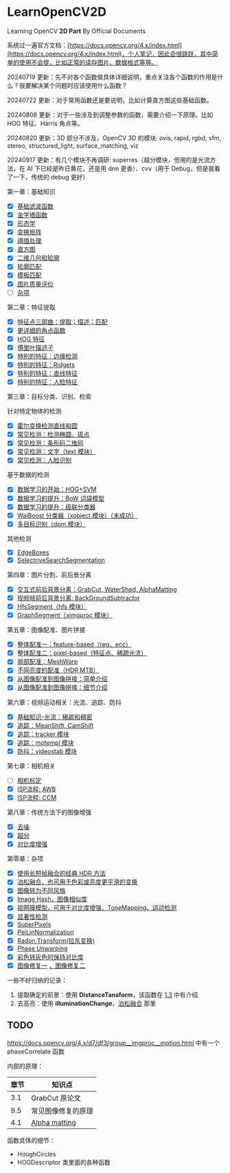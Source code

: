 # LearnOpenCV2D

Learning OpenCV **2D Part** By Official Documents

系统过一遍官方文档：[https://docs.opencv.org/4.x/index.html](https://docs.opencv.org/4.x/index.html)，个人笔记，因此会很跳跃，其中简单的使用不会提，比如正常的读存图片、数据格式等等。

20240719 更新：先不对各个函数做具体详细说明，重点关注各个函数的作用是什么？我要解决某个问题时应该使用什么函数？

20240722 更新：对于常用函数还是要说明，比如计算直方图这些基础函数。

20240808 更新：对于一些涉及到调整参数的函数，需要介绍一下原理。比如 HOG 特征、Harris 角点等。

20240820 更新：3D 部分不涉及，OpenCV 3D 的模块: ovis, rapid, rgbd, sfm, stereo, structured_light, surface_matching, viz

20240917 更新：有几个模块不再调研: superres（超分模块，但用的是光流方法，在 AI 下已经是昨日黄花，还是用 dnn 更香）、cvv（用于 Debug，但是我看了一下，传统的 debug 更好）

第一章：基础知识

- [X] [基础滤波函数](./docs/1.1.md)
- [X] [金字塔函数](./docs/1.2.md)
- [X] [形态学](./docs/1.3.md)
- [X] [变换矩阵](./docs/1.4.md)
- [X] [阈值处理](./docs/1.5.md)
- [X] [直方图](./docs/1.6.md)
- [X] [二维几何和轮廓](./docs/1.7.md)
- [X] [轮廓匹配](./docs/1.8.md)
- [X] [模板匹配](./docs/1.a.md)
- [X] [图片质量评价](./docs/1.9.md)
- [ ] [杂项](./docs/1.misc.md)

第二章：特征提取

- [X] [特征点三部曲：提取；描述；匹配](./docs/2.1.md)
- [X] [更详细的角点函数](./docs/2.2.md)
- [X] [HOG 特征](./docs/2.3.md)
- [X] [傅里叶描述子](./docs/2.7.md)
- [X] [特别的特征：边缘检测](./docs/2.4.md)
- [X] [特别的特征：Ridgets](./docs/2.8.md)
- [X] [特别的特征：直线特征](./docs/2.5.md)
- [X] [特别的特征：人脸特征](./docs/2.6.md)

第三章：目标分类、识别、检索

针对特定物体的检测

- [X] [霍尔变换检测直线和圆](./docs/3.1.md)
- [X] [常见检测：检测椭圆、斑点](./docs/3.c.md)
- [X] [常见检测：条形码二维码](./docs/3.2.md)
- [X] [常见检测：文字（text 模块）](./docs/3.6.md)
- [X] [常见检测：人脸识别](./docs/3.7.md)

基于数据的检测

- [X] [数据学习的开始：HOG+SVM](./docs/3.3.md)
- [X] [数据学习的提升：BoW 词袋模型](./docs/3.4.md)
- [X] [数据学习的提升：级联分类器](./docs/3.5.md)
- [X] [WalBoost 分类器（xobject 模块）（未成功）](./docs/3.8.md)
- [X] [多目标识别（dpm 模块）](./docs/3.9.md)

其他检测

- [X] [EdgeBoxes](./docs/3.a.md)
- [X] [SelectriveSearchSegmentation](./docs/3.b.md)

第四章：图片分割、前后景分离

- [X] [交互式前后背景分离：GrabCut, WaterShed, AlphaMatting](./docs/4.1.md)
- [X] [视频帧前后背景分离: BackGroundSubtractor](./docs/4.2.md)
- [X] [HfsSegment（hfs 模块）](./docs/4.3.md)
- [X] [GraphSegment（ximgproc 模块）](./docs/4.4.md)

第五章：图像配准、图片拼接

- [X] [整体配准一：feature-based（reg、ecc）](./docs/5.1.md)
- [X] [整体配准二：pixel-based（特征点、稀疏光流）](./docs/5.2.md)
- [X] [局部配准：MeshWarp](./docs/5.4.md)
- [X] [不同亮度的配准（HDR MTB）](./docs/5.3.md)
- [X] [从图像配准到图像拼接：简单介绍](./docs/5.5.md)
- [X] [从图像配准到图像拼接：细节介绍](./docs/5.6.md)

第六章：视频运动相关：光流、追踪、防抖

- [X] [基础知识-光流：稀疏和稠密](./docs/6.3.md)
- [X] [追踪：MeanShift, CamShift](./docs/6.1.md)
- [X] [追踪：tracker 模块](./docs/6.4.md)
- [X] [追踪：motempl 模块](./docs/6.5.md)
- [X] [防抖：videostab 模块](./docs/6.7.md)

第七章：相机相关

- [ ] [相机标定](./docs/7.1.md)
- [X] [ISP流程: AWB](./docs/7.2.md)
- [X] [ISP流程: CCM](./docs/7.3.md)

第八章：传统方法下的图像增强

- [X] [去噪](./docs/8.1.md)
- [X] [超分](./docs/8.2.md)
- [X] [对比度增强](./docs/8.4.md)

第零章：杂项

- [X] [使用长短帧融合的经典 HDR 方法](./docs/0.1.md)
- [X] [泊松融合，也可用于色彩或亮度更平滑的变换](./docs/0.2.md)
- [X] [图像转为不同风格](./docs/0.3.md)
- [X] [Image Hash，图像相似度](./docs/0.4.md)
- [X] [视网膜模型，可用于对比度增强、ToneMapping、运动检测](./docs/0.5.md)
- [X] [显著性检测](./docs/0.6.md)
- [X] [SuperPixels](./docs/0.7.md)
- [X] [PeiLinNormalization](./docs/0.8.md)
- [X] [Radon Transform(拉东变换)](./docs/0.9.md)
- [X] [Phase Unwarping](./docs/0.a.md)
- [X] [彩色转灰色时保持对比度](https://docs.opencv.org/4.x/d4/d32/group__photo__decolor.html)
- [X] [图像修复一](https://docs.opencv.org/4.x/d7/d8b/group__photo__inpaint.html) [、图像修复二](https://docs.opencv.org/4.x/de/daa/group__xphoto.html#ga1a7f584b7e6b10d830c4ac3bb12b4b73)

一些不好归纳的记录：

1. 提取确定的前景：使用 **DistanceTansform**，该函数在 [1.3](./docs/1.3.md) 中有介绍
2. 去高亮：使用 **illuminationChange**，[泊松融合](./docs/0.2.md) 那里

## TODO

https://docs.opencv.org/4.x/d7/df3/group__imgproc__motion.html 中有一个 phaseCorrelate 函数

内部的原理：

| 章节 | 知识点                                                                                                                         |
| ---- | ------------------------------------------------------------------------------------------------------------------------------ |
| 3.1  | GrabCut 原论文                                                                                                                 |
| 9.5  | 常见图像修复的原理                                                                                                             |
| 4.1  | [Alpha matting](https://openaccess.thecvf.com/content_cvpr_2017/papers/Aksoy_Designing_Effective_Inter-Pixel_CVPR_2017_paper.pdf) |

函数具体的细节：

- HoughCircles
- HOGDescriptor 类里面的各种函数
